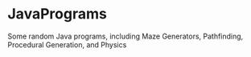 # JavaPrograms
Some random Java programs, including Maze Generators, Pathfinding, Procedural Generation, and Physics
